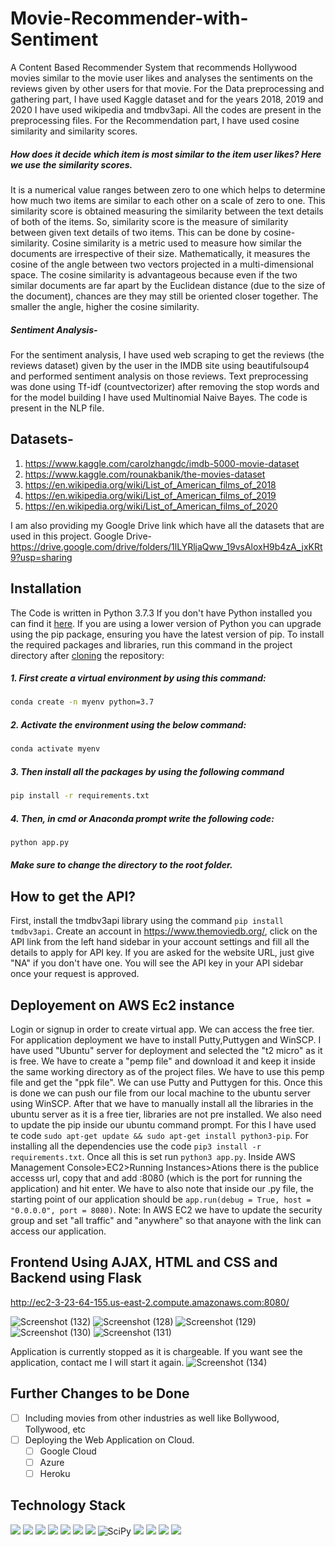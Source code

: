 # Movie-Recommender-with-Sentiment

A Content Based Recommender System that recommends Hollywood movies similar to the movie user likes and analyses the sentiments on the reviews given by other users for that movie.
For the Data preprocessing and gathering part, I have used Kaggle dataset and for the years 2018, 2019 and 2020 I have used wikipedia and tmdbv3api. All the codes are present in the preprocessing files. For the Recommendation part, I have used cosine similarity and similarity scores. 
##### How does it decide which item is most similar to the item user likes? Here we use the similarity scores.
It is a numerical value ranges between zero to one which helps to determine how much two items are similar to each other on a scale of zero to one. This similarity score is obtained measuring the similarity between the text details of both of the items. So, similarity score is the measure of similarity between given text details of two items. This can be done by cosine-similarity. Cosine similarity is a metric used to measure how similar the documents are irrespective of their size. Mathematically, it measures the cosine of the angle between two vectors projected in a multi-dimensional space. The cosine similarity is advantageous because even if the two similar documents are far apart by the Euclidean distance (due to the size of the document), chances are they may still be oriented closer together. The smaller the angle, higher the cosine similarity.
##### Sentiment Analysis-
For the sentiment analysis, I have used web scraping to get the reviews (the reviews dataset) given by the user in the IMDB site using beautifulsoup4 and performed sentiment analysis on those reviews. Text preprocessing was done using Tf-idf (countvectorizer) after removing the stop words and for the model building I have used Multinomial Naive Bayes.
The code is present in the NLP file.

## Datasets-
1. https://www.kaggle.com/carolzhangdc/imdb-5000-movie-dataset
2. https://www.kaggle.com/rounakbanik/the-movies-dataset
3. https://en.wikipedia.org/wiki/List_of_American_films_of_2018
4. https://en.wikipedia.org/wiki/List_of_American_films_of_2019
5. https://en.wikipedia.org/wiki/List_of_American_films_of_2020

I am also providing my Google Drive link which have all the datasets that are used in this project.
Google Drive- https://drive.google.com/drive/folders/1lLYRljaQww_19vsAloxH9b4zA_jxKRt9?usp=sharing

## Installation
The Code is written in Python 3.7.3 If you don't have Python installed you can find it [here](https://www.python.org/downloads/). If you are using a lower version of Python you can upgrade using the pip package, ensuring you have the latest version of pip. To install the required packages and libraries, run this command in the project directory after [cloning](https://www.howtogeek.com/451360/how-to-clone-a-github-repository/) the repository:

##### 1. First create a virtual environment by using this command:
```bash
conda create -n myenv python=3.7
```
##### 2. Activate the environment using the below command:
```bash
conda activate myenv
```
##### 3. Then install all the packages by using the following command
```bash
pip install -r requirements.txt
```
##### 4. Then, in cmd or Anaconda prompt write the following code:
```bash
python app.py
```
##### Make sure to change the directory to the root folder.  

## How to get the API?
First, install the tmdbv3api library using the command ```pip install tmdbv3api```. Create an account in https://www.themoviedb.org/, click on the API link from the left hand sidebar in your account settings and fill all the details to apply for API key. If you are asked for the website URL, just give "NA" if you don't have one. You will see the API key in your API sidebar once your request is approved.

## Deployement on AWS Ec2 instance
Login or signup in order to create virtual app. We can access the free tier. For application deployment we have to install Putty,Puttygen and WinSCP. I have used "Ubuntu" server for deployment and selected the "t2 micro" as it is free. We have to create a "pemp file" and download it and keep it inside the same working directory as of the project files. We have to use this pemp file and get the "ppk file". We can use Putty and Puttygen for this. Once this is done we can push our file from our local machine to the ubuntu server using WinSCP. After that we have to manually install all the libraries in the ubuntu server as it is a free tier, libraries are not pre installed. We also need to update the pip inside our ubuntu command prompt. For this I have used te code ```sudo apt-get update && sudo apt-get install python3-pip```. For installing all the dependencies use the code ```pip3 install -r requirements.txt```. Once all this is set run ```python3 app.py```. Inside AWS Management Console>EC2>Running Instances>Ations there is the publice accesss url, copy that and add :8080 (which is the port for running the application) and hit enter. We have to also note that inside our .py file, the starting point of our application should be ```app.run(debug = True, host = "0.0.0.0", port = 8080)```.
Note: In AWS EC2 we have to update the security group and set "all traffic" and "anywhere" so that anayone with the link can access our application.

## Frontend Using AJAX, HTML and CSS and Backend using Flask


http://ec2-3-23-64-155.us-east-2.compute.amazonaws.com:8080/

![Screenshot (132)](https://user-images.githubusercontent.com/75041273/132076016-641b788b-96a5-441e-8334-d76e75b474a5.png)
![Screenshot (128)](https://user-images.githubusercontent.com/75041273/132076038-491123a1-3ac1-4515-bdf1-756cf353a9e3.png)
![Screenshot (129)](https://user-images.githubusercontent.com/75041273/132076058-447a37df-84ac-4eb5-8b90-8e82a0edc5ef.png)
![Screenshot (130)](https://user-images.githubusercontent.com/75041273/132076071-5e4f3bb6-bda0-44e4-aaf3-493f114312bf.png)
![Screenshot (131)](https://user-images.githubusercontent.com/75041273/132076092-29f8b02a-7dc3-46d7-8aed-0e393c18877c.png)

Application is currently stopped as it is chargeable. If you want see the application, contact me I will start it again.
![Screenshot (134)](https://user-images.githubusercontent.com/75041273/132087940-c093fd27-5334-4c23-9f11-4602d6e91d84.png)

## Further Changes to be Done
- [ ] Including movies from other industries as well like Bollywood, Tollywood, etc
- [ ] Deploying the Web Application on Cloud.
     - [ ] Google Cloud 
     - [ ] Azure
     - [ ] Heroku
     
## Technology Stack

<img src="https://img.shields.io/badge/Python-FFD43B?style=for-the-badge&logo=python&logoColor=darkgreen" /> <img src="https://img.shields.io/badge/Numpy-777BB4?style=for-the-badge&logo=numpy&logoColor=white" /> <img src="https://img.shields.io/badge/Pandas-2C2D72?style=for-the-badge&logo=pandas&logoColor=white" /> <img src="https://img.shields.io/badge/scikit_learn-F7931E?style=for-the-badge&logo=scikit-learn&logoColor=white" /> <img src="https://img.shields.io/badge/Jupyter-F37626.svg?&style=for-the-badge&logo=Jupyter&logoColor=white" /> <img src="https://img.shields.io/badge/conda-342B029.svg?&style=for-the-badge&logo=anaconda&logoColor=white"/> <img src="https://img.shields.io/badge/Kaggle-20BEFF?style=for-the-badge&logo=Kaggle&logoColor=white" /> ![SciPy](https://img.shields.io/badge/SciPy-%230C55A5.svg?style=for-the-badge&logo=scipy&logoColor=%white) <img src="https://img.shields.io/badge/matplotlib-342B029.svg?&style=for-the-badge&logo=matplotlib&logoColor=white"/> <img src="https://img.shields.io/badge/Flask-000000?style=for-the-badge&logo=flask&logoColor=white" /> <img src="https://img.shields.io/badge/Amazon AWS-{232F3E}?style=for-the-badge&logo=amazonaws&logoColor=white" /> <img src="https://img.shields.io/badge/Spyder-838485?style=for-the-badge&logo=spyder%20ide&logoColor=maroon" />
